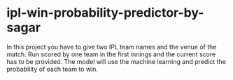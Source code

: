 # ipl-win-probability-predictor-by-sagar
In this project you have to give two IPL team names and the venue of the match. Run scored by one team in the first innings and the current score has to be provided. The model will use the machine learning and predict the probability of each team to win.




